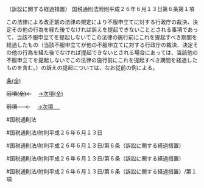 （訴訟に関する経過措置）
国税通則法附則平成２６年６月１３日第６条第１項

この法律による改正前の法律の規定により不服申立てに対する行政庁の裁決、決定その他の行為を経た後でなければ訴えを提起できないこととされる事項であって、当該不服申立てを提起しないでこの法律の施行前にこれを提起すべき期間を経過したもの（当該不服申立てが他の不服申立てに対する行政庁の裁決、決定その他の行為を経た後でなければ提起できないとされる場合にあっては、当該他の不服申立てを提起しないでこの法律の施行前にこれを提起すべき期間を経過したものを含む。）の訴えの提起については、なお従前の例による。

[条(全)](国税通則法＿＿＿＿附則平成２６年６月１３日第６条_.md)

~~前項(全)←~~　  [→次項(全)](国税通則法＿＿＿＿附則平成２６年６月１３日第６条第２項_.md)

~~前項 　 ←~~　  [→次項 　 ](国税通則法＿＿＿＿附則平成２６年６月１３日第６条第２項.md)



#国税通則法

#国税通則法/附則平成２６年６月１３日

#国税通則法/附則平成２６年６月１３日/第６条（訴訟に関する経過措置）

#国税通則法/附則平成２６年６月１３日/第６条（訴訟に関する経過措置）

#国税通則法/附則平成２６年６月１３日/第６条（訴訟に関する経過措置）/第１項

